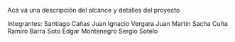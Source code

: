 Acá vá una descripción del alcance y detalles del proyecto

Integrantes:
Santiago Cañas
Juan Ignacio Vergara
Juan Martin
Sacha Cuña
Ramiro Barra Soto
Edgar Montenegro
Sergio Sotelo
